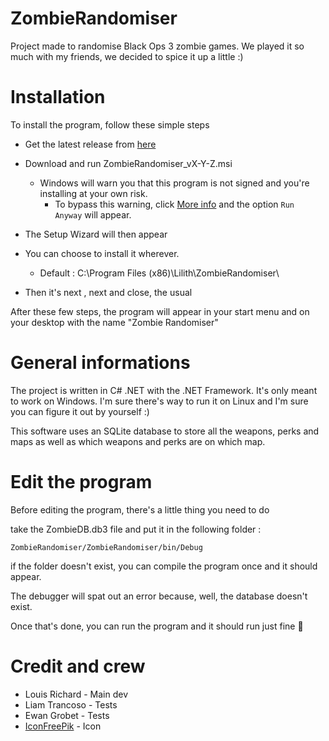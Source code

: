 # ZombieRandomiser

Project made to randomise Black Ops 3 zombie games.
We played it so much with my friends, we decided to spice it up a little :)

# Installation
To install the program, follow these simple steps

- Get the latest release from [here](https://github.com/LouisRichard/ZombieRandomiser/releases)
- Download and run ZombieRandomiser_vX-Y-Z.msi

  - Windows will warn you that this program is not signed and you're installing at your own risk.
    - To bypass this warning, click <u>More info</u> and the option `Run Anyway` will appear.
- The Setup Wizard will then appear
- You can choose to install it wherever. 

  - Default : C:\Program Files (x86)\Lilith\ZombieRandomiser\
- Then it's next , next and close, the usual



After these few steps, the program will appear in your start menu and on your desktop with the name "Zombie Randomiser"


# General informations 
The project is written in C# .NET with the .NET Framework.
It's only meant to work on Windows. I'm sure there's way to run it on Linux and I'm sure you can figure it out by yourself :)

This software uses an SQLite database to store all the weapons, perks and maps as well as which weapons and perks are on which map.



# Edit the program

Before editing the program, there's a little thing you need to do

take the ZombieDB.db3 file and put it in the following folder : 

`ZombieRandomiser/ZombieRandomiser/bin/Debug`

if the folder doesn't exist, you can compile the program once and it should appear.

The debugger will spat out an error because, well, the database doesn't exist.



Once that's done, you can run the program and it should run just fine 🤞





# Credit and crew

* Louis Richard - Main dev
* Liam Trancoso - Tests
* Ewan Grobet - Tests
* [IconFreePik](https://www.iconfreepik.com/icons8-halloween-zombie-icon-free-pik-download/) - Icon
